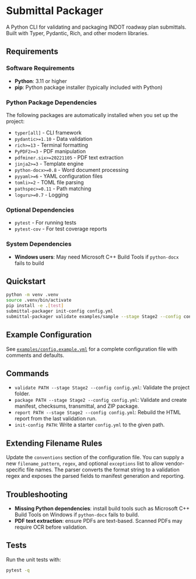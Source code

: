 # Submittal Packager

A Python CLI for validating and packaging INDOT roadway plan submittals. Built with Typer, Pydantic, Rich, and other modern libraries.

## Requirements

### Software Requirements
- **Python**: 3.11 or higher
- **pip**: Python package installer (typically included with Python)

### Python Package Dependencies
The following packages are automatically installed when you set up the project:
- `typer[all]` - CLI framework
- `pydantic>=1.10` - Data validation
- `rich>=13` - Terminal formatting
- `PyPDF2>=3` - PDF manipulation
- `pdfminer.six>=20221105` - PDF text extraction
- `jinja2>=3` - Template engine
- `python-docx>=0.8` - Word document processing
- `pyyaml>=6` - YAML configuration files
- `tomli>=2` - TOML file parsing
- `pathspec>=0.11` - Path matching
- `loguru>=0.7` - Logging

### Optional Dependencies
- `pytest` - For running tests
- `pytest-cov` - For test coverage reports

### System Dependencies
- **Windows users**: May need Microsoft C++ Build Tools if `python-docx` fails to build

## Quickstart

```bash
python -m venv .venv
source .venv/bin/activate
pip install -e .[test]
submittal-packager init-config config.yml
submittal-packager validate examples/sample --stage Stage2 --config config.yml
```

## Example Configuration

See [`examples/config.example.yml`](examples/config.example.yml) for a complete configuration file with comments and defaults.

## Commands

* `validate PATH --stage Stage2 --config config.yml`: Validate the project folder.
* `package PATH --stage Stage2 --config config.yml`: Validate and create manifest, checksums, transmittal, and ZIP package.
* `report PATH --stage Stage2 --config config.yml`: Rebuild the HTML report from the last validation run.
* `init-config PATH`: Write a starter `config.yml` to the given path.

## Extending Filename Rules

Update the `conventions` section of the configuration file. You can supply a new `filename_pattern`, `regex`, and optional `exceptions` list to allow vendor-specific file names. The parser converts the format string to a validation regex and exposes the parsed fields to manifest generation and reporting.

## Troubleshooting

* **Missing Python dependencies**: install build tools such as Microsoft C++ Build Tools on Windows if `python-docx` fails to build.
* **PDF text extraction**: ensure PDFs are text-based. Scanned PDFs may require OCR before validation.

## Tests

Run the unit tests with:

```bash
pytest -q
```

